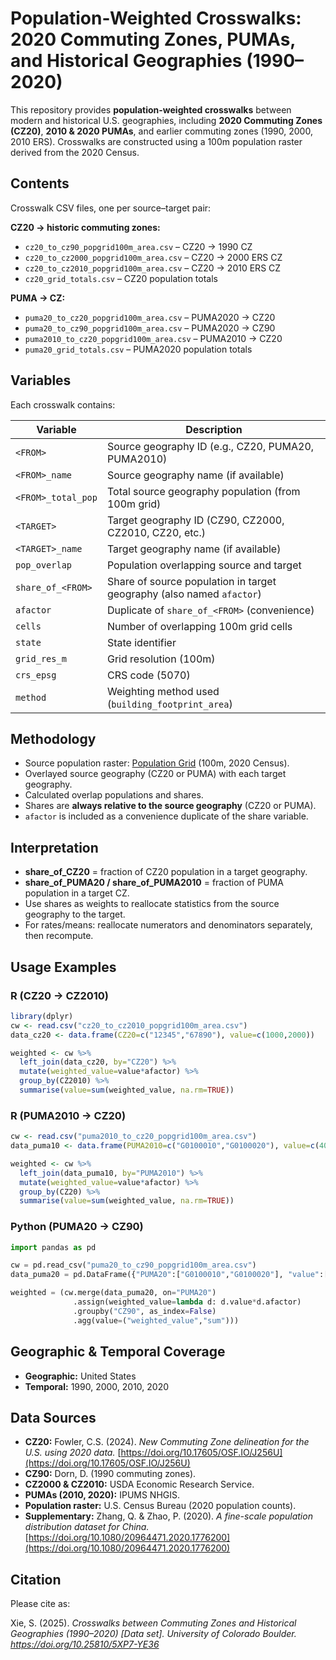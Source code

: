 # Population-Weighted Crosswalks: 2020 Commuting Zones, PUMAs, and Historical Geographies (1990–2020)

This repository provides **population-weighted crosswalks** between modern and historical U.S. geographies, including **2020 Commuting Zones (CZ20)**, **2010 & 2020 PUMAs**, and earlier commuting zones (1990, 2000, 2010 ERS).
Crosswalks are constructed using a 100m population raster derived from the 2020 Census.



## Contents

Crosswalk CSV files, one per source–target pair:

**CZ20 → historic commuting zones:**

* `cz20_to_cz90_popgrid100m_area.csv` – CZ20 → 1990 CZ
* `cz20_to_cz2000_popgrid100m_area.csv` – CZ20 → 2000 ERS CZ
* `cz20_to_cz2010_popgrid100m_area.csv` – CZ20 → 2010 ERS CZ
* `cz20_grid_totals.csv` – CZ20 population totals

**PUMA → CZ:**

* `puma20_to_cz20_popgrid100m_area.csv` – PUMA2020 → CZ20
* `puma20_to_cz90_popgrid100m_area.csv` – PUMA2020 → CZ90
* `puma2010_to_cz20_popgrid100m_area.csv` – PUMA2010 → CZ20
* `puma20_grid_totals.csv` – PUMA2020 population totals



## Variables

Each crosswalk contains:

| Variable           | Description                                                           |
| ------------------ | --------------------------------------------------------------------- |
| `<FROM>`           | Source geography ID (e.g., CZ20, PUMA20, PUMA2010)                    |
| `<FROM>_name`      | Source geography name (if available)                                  |
| `<FROM>_total_pop` | Total source geography population (from 100m grid)                    |
| `<TARGET>`         | Target geography ID (CZ90, CZ2000, CZ2010, CZ20, etc.)                |
| `<TARGET>_name`    | Target geography name (if available)                                  |
| `pop_overlap`      | Population overlapping source and target                              |
| `share_of_<FROM>`  | Share of source population in target geography (also named `afactor`) |
| `afactor`          | Duplicate of `share_of_<FROM>` (convenience)                          |
| `cells`            | Number of overlapping 100m grid cells                                 |
| `state`            | State identifier                                                      |
| `grid_res_m`       | Grid resolution (100m)                                                |
| `crs_epsg`         | CRS code (5070)                                                       |
| `method`           | Weighting method used (`building_footprint_area`)                     |



## Methodology

* Source population raster: [Population Grid](../population_grid/) (100m, 2020 Census).
* Overlayed source geography (CZ20 or PUMA) with each target geography.
* Calculated overlap populations and shares.
* Shares are **always relative to the source geography** (CZ20 or PUMA).
* `afactor` is included as a convenience duplicate of the share variable.



## Interpretation

* **share\_of\_CZ20** = fraction of CZ20 population in a target geography.
* **share\_of\_PUMA20 / share\_of\_PUMA2010** = fraction of PUMA population in a target CZ.
* Use shares as weights to reallocate statistics from the source geography to the target.
* For rates/means: reallocate numerators and denominators separately, then recompute.



## Usage Examples

### R (CZ20 → CZ2010)

```r
library(dplyr)
cw <- read.csv("cz20_to_cz2010_popgrid100m_area.csv")
data_cz20 <- data.frame(CZ20=c("12345","67890"), value=c(1000,2000))

weighted <- cw %>% 
  left_join(data_cz20, by="CZ20") %>% 
  mutate(weighted_value=value*afactor) %>% 
  group_by(CZ2010) %>% 
  summarise(value=sum(weighted_value, na.rm=TRUE))
```

### R (PUMA2010 → CZ20)

```r
cw <- read.csv("puma2010_to_cz20_popgrid100m_area.csv")
data_puma10 <- data.frame(PUMA2010=c("G0100010","G0100020"), value=c(4000,7000))

weighted <- cw %>% 
  left_join(data_puma10, by="PUMA2010") %>% 
  mutate(weighted_value=value*afactor) %>% 
  group_by(CZ20) %>% 
  summarise(value=sum(weighted_value, na.rm=TRUE))
```

### Python (PUMA20 → CZ90)

```python
import pandas as pd

cw = pd.read_csv("puma20_to_cz90_popgrid100m_area.csv")
data_puma20 = pd.DataFrame({"PUMA20":["G0100010","G0100020"], "value":[5000,8000]})

weighted = (cw.merge(data_puma20, on="PUMA20")
              .assign(weighted_value=lambda d: d.value*d.afactor)
              .groupby("CZ90", as_index=False)
              .agg(value=("weighted_value","sum")))
```



## Geographic & Temporal Coverage

* **Geographic:** United States
* **Temporal:** 1990, 2000, 2010, 2020



## Data Sources

* **CZ20:** Fowler, C.S. (2024). *New Commuting Zone delineation for the U.S. using 2020 data.* [https://doi.org/10.17605/OSF.IO/J256U](https://doi.org/10.17605/OSF.IO/J256U)
* **CZ90:** Dorn, D. (1990 commuting zones).
* **CZ2000 & CZ2010:** USDA Economic Research Service.
* **PUMAs (2010, 2020):** IPUMS NHGIS.
* **Population raster:** U.S. Census Bureau (2020 population counts).
* **Supplementary:** Zhang, Q. & Zhao, P. (2020). *A fine-scale population distribution dataset for China.* [https://doi.org/10.1080/20964471.2020.1776200](https://doi.org/10.1080/20964471.2020.1776200)



## Citation

Please cite as:

Xie, S. (2025). *Crosswalks between Commuting Zones and Historical Geographies (1990–2020) [Data set]. University of Colorado Boulder. https://doi.org/10.25810/5XP7-YE36*
